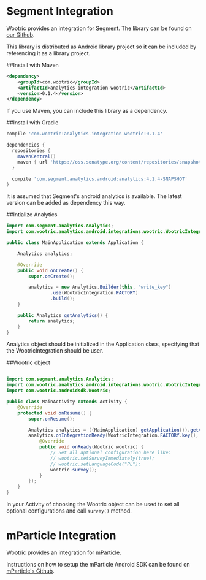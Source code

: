 # Segment Integration

Wootric provides an integration for [Segment](https://segment.com/). The library can be found on [our Github](https://github.com/Wootric/segment-android-integration-wootric). 

This library is distributed as Android library project so it can be included by referencing it as a library project.

##Install with Maven
```xml
<dependency>
    <groupId>com.wootric</groupId>
    <artifactId>analytics-integration-wootric</artifactId>
    <version>0.1.4</version>
</dependency>
```
If you use Maven, you can include this library as a dependency.

##Install with Gradle
```groovy
compile 'com.wootric:analytics-integration-wootric:0.1.4'

dependencies {
  repositories {
    mavenCentral()
    maven { url 'https://oss.sonatype.org/content/repositories/snapshots/' }
  }

  compile 'com.segment.analytics.android:analytics:4.1.4-SNAPSHOT'
}
```

It is assumed that Segment's android analytics is available. The latest version can be added as dependency this way.

##Intialize Analytics
```java
import com.segment.analytics.Analytics;
import com.wootric.analytics.android.integrations.wootric.WootricIntegration;

public class MainApplication extends Application {

    Analytics analytics;

    @Override
    public void onCreate() {
        super.onCreate();

        analytics = new Analytics.Builder(this, "write_key")
                .use(WootricIntegration.FACTORY)
                .build();
    }

    public Analytics getAnalytics() {
        return analytics;
    }
}
```

Analytics object should be initialized in the Application class, specifying that the WootricIntegration should be user.

##Wootric object
```java

import com.segment.analytics.Analytics;
import com.wootric.analytics.android.integrations.wootric.WootricIntegration;
import com.wootric.androidsdk.Wootric;

public class MainActivity extends Activity {
    @Override
    protected void onResume() {
        super.onResume();

        Analytics analytics = ((MainApplication) getApplication()).getAnalytics();
        analytics.onIntegrationReady(WootricIntegration.FACTORY.key(), new Analytics.Callback<Wootric>() {
            @Override
            public void onReady(Wootric wootric) {
                // Set all aptional configuration here like:
                // wootric.setSurveyImmediately(true);
                // wootric.setLanguageCode("PL");
                wootric.survey();
            }
        });
    }
}
```

In your Activity of choosing the Wootric object can be used to set all optional configurations and call `survey()` method.

# mParticle Integration

Wootric provides an integration for [mParticle](http://mparticle.com/). 

Instructions on how to setup the mParticle Android SDK can be found on [mParticle's Github](https://github.com/mParticle/mparticle-android-sdk).